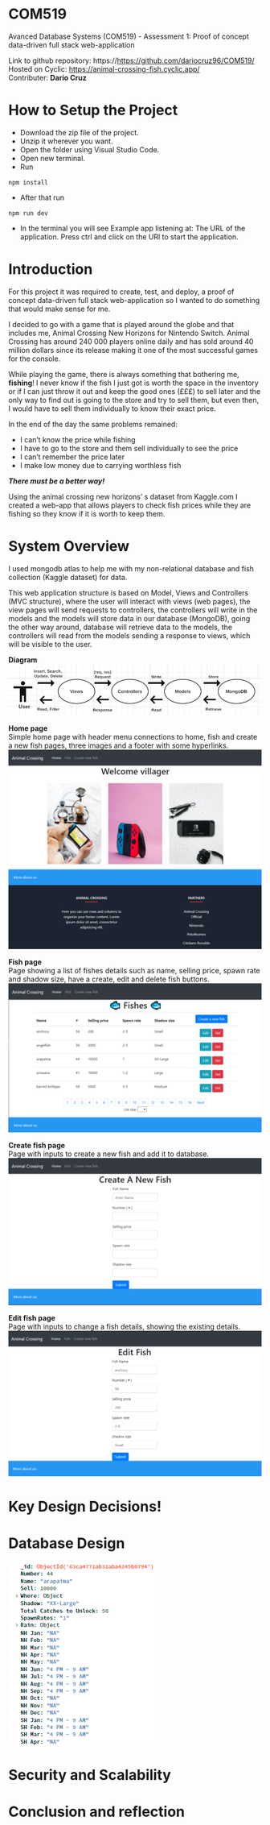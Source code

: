 # COM519
Avanced Database Systems (COM519) - Assessment 1: Proof of concept data-driven full stack web-application

Link to github repository: https://https://github.com/dariocruz96/COM519/<br>
Hosted on Cyclic: https://animal-crossing-fish.cyclic.app/<br>
Contributer: <strong>Dario Cruz</strong>

# How to Setup the Project 
- Download the zip file of the project.
- Unzip it wherever you want.
- Open the folder using Visual Studio Code.
- Open new terminal.
- Run 
```
npm install
```
- After that run 
```
npm run dev
```
- In the terminal you will see Example app listening at: The URL of the application. Press ctrl and click on the URl to start the application.
# Introduction
For this project it was required to create, test, and deploy, a proof of concept data-driven full stack web-application so I wanted to do something that would make sense for me.

I decided to go with a game that is played around the globe and that includes me, Animal Crossing New Horizons for Nintendo Switch.
Animal Crossing has around 240 000 players online daily and has sold around 40 million dollars since its release making it one of the most successful games for the console.

While playing the game, there is always something that bothering me, <strong>fishing</strong>! I never know if the fish I just got is worth the space in the inventory or if I can just throw it out and keep the good ones (£££) to sell later and the only way to find out is going to the store and try to sell them, but even then, I would have to sell them individually to know their exact price.

In the end of the day the same problems remained:
-	I can’t know the price while fishing
-	I have to go to the store and them sell individually to see the price
-	I can’t remember the price later
-	I make low money due to carrying worthless fish

<strong>*There must be a better way!*</strong>

  Using the animal crossing new horizons’ s dataset from Kaggle.com I created a web-app that allows players to check fish prices while they are fishing so they know if it is worth to keep them.



# System Overview

I used mongodb atlas to help me with my non-relational database and fish collection (Kaggle dataset) for data.

This web application structure is based on Model, Views and Controllers (MVC structure), where the user will interact with views (web pages), the view pages will send requests to controllers,  the controllers will write in the models and the models will store data in our database (MongoDB), going the other way around, database will retrieve data to the models, the controllers will read from the models sending a response to views, which will be visible to the user.

<strong>Diagram</strong><br>
![Diagram](/public/images/diagram.png)<br>


<strong> Home page </strong><br>
Simple home page with header menu connections to home, fish and create a new fish pages, three images and a footer with some hyperlinks.
![Home](/public/images/Home.png)<br>

<strong>Fish page</strong><br>
Page showing a list of fishes details such as name, selling price, spawn rate	and shadow size, have a create, edit and delete fish buttons. 
![fish](/public/images/fish.png)<br>

<strong>Create fish page</strong><br>
Page with inputs to create a new fish and add it to database.
![create-fish](/public/images/create-fish.png)<br>

<strong>Edit fish page</strong><br>
Page with inputs to change a fish details, showing the existing details.
![edit-fish](/public/images/edit-fish.png)<br>

# Key Design Decisions!


# Database Design


![database](/public/images/database.png)<br>


# Security and Scalability

# Conclusion and reflection
